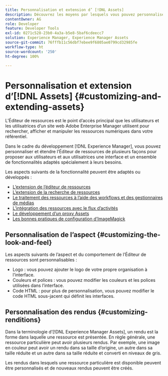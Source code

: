 ```yaml
---
title: Personnalisation et extension d’ [!DNL Assets]
description: Découvrez les moyens par lesquels vous pouvez personnaliser et étendre le Partage de ressources et l’Éditeur de ressources, qui proposent aux utilisateurs une interface et un ensemble de fonctionnalités spécialement adaptés.
contentOwner: AG
role: Developer
feature: Developer Tools
exl-id: 0271c528-23b0-4a3a-b5e8-5baf6cdeecc7
solution: Experience Manager, Experience Manager Assets
source-git-commit: 76fffb11c56dbf7ebee9f6805ae0799cd32985fe
workflow-type: ht
source-wordcount: '250'
ht-degree: 100%

---
```


# Personnalisation et extension d’[!DNL Assets] {#customizing-and-extending-assets}

L’Éditeur de ressources est le point d’accès principal que les utilisateurs et les utilisatrices d’un site web Adobe Enterprise Manager utilisent pour rechercher, afficher et manipuler les ressources numériques dans votre référentiel.

Dans le cadre du développement [!DNL Experience Manager], vous pouvez personnaliser et étendre l’Éditeur de ressources de plusieurs façons pour proposer aux utilisateurs et aux utilisatrices une interface et un ensemble de fonctionnalités adaptés spécialement à leurs besoins.

Les aspects suivants de la fonctionnalité peuvent être adaptés ou développés :

* [L’extension de l’éditeur de ressources](asseteditorx.md)
* [L’extension de la recherche de ressources](searchx.md)
* [Le traitement des ressources à l’aide des workflows et des gestionnaires de médias](media-handlers.md)
* [L’intégration des ressources avec le flux d’activités](extending-activity-stream.md)
* [Le développement d’un proxy Assets](proxy.md)
* [Les bonnes pratiques de configuration d’ImageMagick](best-practices-for-imagemagick.md)

## Personnalisation de l’aspect {#customizing-the-look-and-feel}

Les aspects suivants de l’aspect et du comportement de l’Éditeur de ressources sont personnalisables :

* Logo : vous pouvez ajouter le logo de votre propre organisation à l’interface.
* Couleurs et polices : vous pouvez modifier les couleurs et les polices utilisées dans l’interface.
* Code HTML : pour plus de personnalisation, vous pouvez modifier le code HTML sous-jacent qui définit les interfaces.

## Personnalisation des rendus {#customizing-renditions}

Dans la terminologie d’[!DNL Experience Manager Assets], un rendu est la forme dans laquelle une ressource est présentée. En règle générale, une ressource particulière peut avoir plusieurs rendus. Par exemple, une image en couleur peut avoir un rendu dans sa taille d’origine, un autre dans sa taille réduite et un autre dans sa taille réduite et converti en niveaux de gris.

Les rendus dans lesquels une ressource particulière est disponible peuvent être personnalisés et de nouveaux rendus peuvent être créés.

